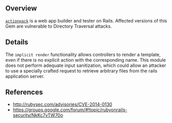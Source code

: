## Overview
[`actionpack`](https://rubygems.org/gems/actionpack) is a web app builder and tester on Rails.
Affected versions of this Gem are vulnerable to Directory Traversal attacks.

## Details

The `implicit render` functionality allows controllers to render a template, even if there is no explicit action with the corresponding name. This module does not perform adequate input sanitization, which could allow an attacker to use a specially crafted request to retrieve arbitrary files from the rails application server.

## References

- http://rubysec.com/advisories/CVE-2014-0130
- https://groups.google.com/forum/#!topic/rubyonrails-security/NkKc7vTW70o
